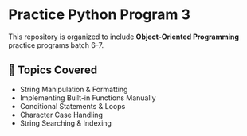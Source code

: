 # Practice Python Program 3

This repository is organized to include **Object-Oriented Programming** practice programs batch 6-7.

## 📌 Topics Covered
- String Manipulation & Formatting
- Implementing Built-in Functions Manually
- Conditional Statements & Loops
- Character Case Handling
- String Searching & Indexing
